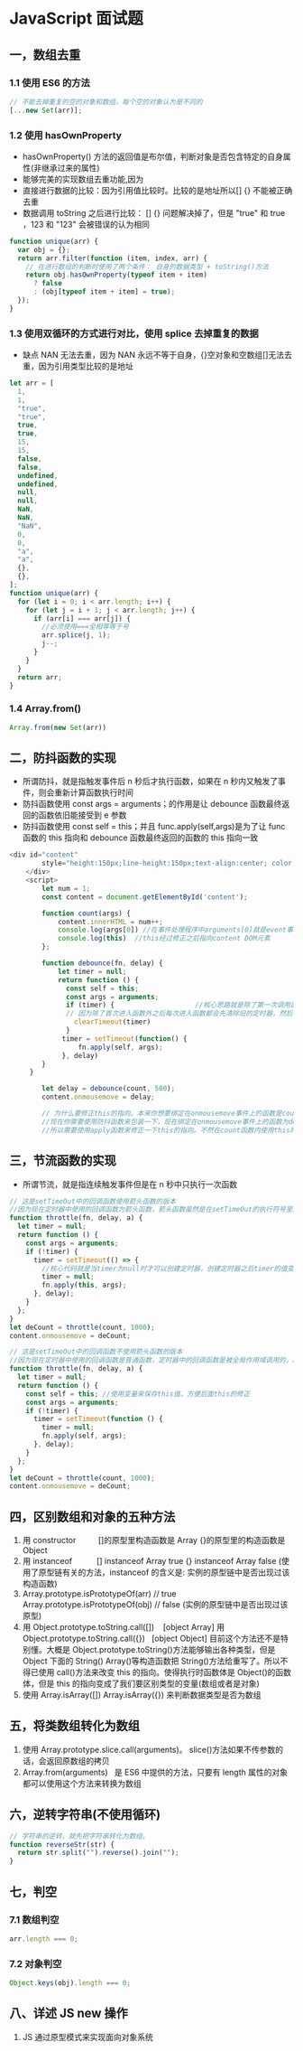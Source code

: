 # JavaScript 面试题

## 一，数组去重

### 1.1 使用 ES6 的方法

```javascript
// 不能去掉重复的空的对象和数组，每个空的对象认为是不同的
[...new Set(arr)];
```

### 1.2 使用 hasOwnProperty

- hasOwnProperty() 方法的返回值是布尔值，判断对象是否包含特定的自身属性(非继承过来的属性)
- 能够完美的实现数组去重功能,因为
- 直接进行数据的比较：因为引用值比较时。比较的是地址所以[] {} 不能被正确去重
- 数据调用 toString 之后进行比较： [] {} 问题解决掉了，但是 "true" 和 true ，123 和 "123" 会被错误的认为相同

```javascript
function unique(arr) {
  var obj = {};
  return arr.filter(function (item, index, arr) {
    // 在进行数组的判断时使用了两个条件： 自身的数据类型 + toString()方法
    return obj.hasOwnProperty(typeof item + item)
      ? false
      : (obj[typeof item + item] = true);
  });
}
```

### 1.3 使用双循环的方式进行对比，使用 splice 去掉重复的数据

- 缺点 NAN 无法去重，因为 NAN 永远不等于自身，{}空对象和空数组[]无法去重，因为引用类型比较的是地址

```javascript
let arr = [
  1,
  1,
  "true",
  "true",
  true,
  true,
  15,
  15,
  false,
  false,
  undefined,
  undefined,
  null,
  null,
  NaN,
  NaN,
  "NaN",
  0,
  0,
  "a",
  "a",
  {},
  {},
];
function unique(arr) {
  for (let i = 0; i < arr.length; i++) {
    for (let j = i + 1; j < arr.length; j++) {
      if (arr[i] === arr[j]) {
        //必须使用===全相等等于号
        arr.splice(j, 1);
        j--;
      }
    }
  }
  return arr;
}
```

### 1.4 Array.from()

```js
Array.from(new Set(arr))
```

## 二，防抖函数的实现

- 所谓防抖，就是指触发事件后 n 秒后才执行函数，如果在 n 秒内又触发了事件，则会重新计算函数执行时间
- 防抖函数使用 const args = arguments；的作用是让 debounce 函数最终返回的函数依旧能接受到 e 参数
- 防抖函数使用 const self = this；并且 func.apply(self,args)是为了让 func 函数的 this 指向和 debounce 函数最终返回的函数的 this 指向一致

```javascript
<div id="content"
        style="height:150px;line-height:150px;text-align:center; color: #fff;background-color:#ccc;font-size:80px;">
    </div>
    <script>
        let num = 1;
        const content = document.getElementById('content');

        function count(args) {
            content.innerHTML = num++;
            console.log(args[0]) //在事件处理程序中arguments[0]就是event事件对象
            console.log(this)  //this经过修正之后指向content DOM元素
        };

        function debounce(fn, delay) {
            let timer = null;
            return function () {
              const self = this;
              const args = arguments;
              if (timer) {                    //核心思路就是除了第一次调用函数外。从第二次以后的每次调用函数都要先清除旧的定时器，在创建新的定时器。(clearTimeout(timer)并不会让timer的值变成null，它按照这个标识去清除对应的定时器。因此timer再被clear之后并不会变成null。timer在清除后还是数字。所以if()语句中的代码，除了首次进入函数不会执行外，之后的每次进入函数都会执行)
              // 因为除了首次进入函数外之后每次进入函数都会先清除旧的定时器，然后再创建新的定时器。1. 如果在规定的时间内，旧的定时器被清除了，那么旧的定时器就不会被执行。然后创建新的定时器接着本轮的循环(如果定时器一直在规定时间内被清除，那么定时器的回调函数永远不会被触发，除非遇到2这种情况)，2.如果旧的定时器在被清除之前就执行了。那么本次本次定时器被成功执行。创建一个新的定时器。开启下一轮。
                clearTimeout(timer)
              }
             timer = setTimeout(function() {
                 fn.apply(self, args);
             }, delay)
        }
     }

        let delay = debounce(count, 500);
        content.onmousemove = delay;

        // 为什么要修正this的指向。本来你想要绑定在onmousemove事件上的函数是count函数
        //现在你需要使用防抖函数来包装一下，现在绑定在onmousemove事件上的函数为delay函数，delay函数的this指向DOM。因为count没有被绑定在onmousemove事件上。所以count的函数this指向window
        //所以需要使用apply函数来修正一下this的指向。不然在count函数内使用this时，this会指向window而不是DOM
```

## 三，节流函数的实现

- 所谓节流，就是指连续触发事件但是在 n 秒中只执行一次函数

```javascript
// 这是setTimeOut中的回调函数使用箭头函数的版本
//因为现在定时器中使用的回调函数为箭头函数，箭头函数虽然是在setTimeOut的执行符号里面定义的，但是没有在定时器的{}函数体中定义，因此箭头函数的this继承的是被返回的这个函数的this值(被返回的函数也就是被绑定的事件处理程序)。因此箭头函数中的this值指向被绑定事件处理程序的DOM结点。
function throttle(fn, delay, a) {
  let timer = null;
  return function () {
    const args = arguments;
    if (!timer) {
      timer = setTimeout(() => {
        //核心代码就是当timer为null时才可以创建定时器，创建定时器之后timer的值变为数字，!timer的布尔值为假。就再也无法创建定时器了。直到定时器的回调函数执行成功。再次将timer的值改变为null。这时候!timer的布尔值为真。可以再次创建定时器。
        timer = null;
        fn.apply(this, args);
      }, delay);
    }
  };
}
let deCount = throttle(count, 1000);
content.onmousemove = deCount;

// 这是setTimeOut中的回调函数不使用箭头函数的版本
//因为现在定时器中使用的回调函数是普通函数，定时器中的回调函数是被全局作用域调用的，所以定时器内回调函数的this指向window。所以需要使用保留的外界this值。来修正this的指向。
function throttle(fn, delay, a) {
  let timer = null;
  return function () {
    const self = this; //使用变量来保存this值，方便后面this的修正
    const args = arguments;
    if (!timer) {
      timer = setTimeout(function () {
        timer = null;
        fn.apply(self, args);
      }, delay);
    }
  };
}
let deCount = throttle(count, 1000);
content.onmousemove = deCount;
```

## 四，区别数组和对象的五种方法

1. 用 constructor          []的原型里构造函数是 Array
   {}的原型里的构造函数是 Object
2. 用 instanceof           [] instanceof Array true
   {} instanceof Array false
   (使用了原型链有关的方法，instanceof 的含义是: 实例的原型链中是否出现过该构造函数)
3. Array.prototype.isPrototypeOf(arr) // true
   Array.prototype.isPrototypeOf(obj) // false
   (实例的原型链中是否出现过该原型)
4. 用 Object.prototype.toString.call([])    [object Array]
   用 Object.prototype.toString.call({})   [object Object]
   目前这个方法还不是特别懂。大概是 Object.prototype.toString()方法能够输出各种类型，但是 Object 下面的 String() Array()等构造函数把 String()方法给重写了。所以不得已使用 call()方法来改变 this 的指向。使得执行时函数体是 Object()的函数体，但是 this 的指向变成了我们要区别类型的变量(数组或者是对象)
5. 使用 Array.isArray([]) Array.isArray({}) 来判断数据类型是否为数组

## 五，将类数组转化为数组

1. 使用 Array.prototype.slice.call(arguments)。 slice()方法如果不传参数的话，会返回原数组的拷贝
2. Array.from(arguments)   是 ES6 中提供的方法，只要有 length 属性的对象都可以使用这个方法来转换为数组

## 六，逆转字符串(不使用循环)

```javascript
// 字符串的逆转，就先把字符串转化为数组。
function reverseStr(str) {
  return str.split("").reverse().join("");
}
```

## 七，判空

### 7.1 数组判空

```javascript
arr.length === 0;
```

### 7.2 对象判空

```javascript
Object.keys(obj).length === 0;
```

## 八、详述 JS new 操作

1. JS 通过原型模式来实现面向对象系统
